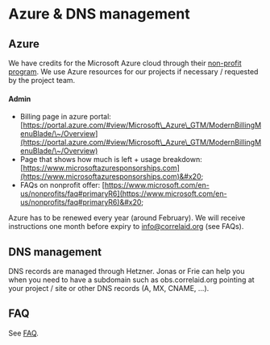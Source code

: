 # Azure & DNS management

## Azure

We have credits for the Microsoft Azure cloud through their [non-profit program](https://nonprofit.microsoft.com/register). We use Azure resources for our projects if necessary / requested by the project team.



#### Admin&#x20;

* Billing page in azure portal: [https://portal.azure.com/#view/Microsoft\_Azure\_GTM/ModernBillingMenuBlade/\~/Overview](https://portal.azure.com/#view/Microsoft\_Azure\_GTM/ModernBillingMenuBlade/\~/Overview)
* Page that shows how much is left + usage breakdown: [https://www.microsoftazuresponsorships.com](https://www.microsoftazuresponsorships.com)&#x20;
* FAQs on nonprofit offer: [https://www.microsoft.com/en-us/nonprofits/faq#primaryR6](https://www.microsoft.com/en-us/nonprofits/faq#primaryR6)&#x20;

Azure has to be renewed every year (around February). We will receive instructions one month before expiry to info@correlaid.org (see FAQs).

## DNS management

DNS records are managed through Hetzner. Jonas or Frie can help you when you need to have a subdomain such as obs.correlaid.org pointing at your project / site or other DNS records (A, MX, CNAME, ...).

## FAQ

See [FAQ](../faq.md#cloud).
